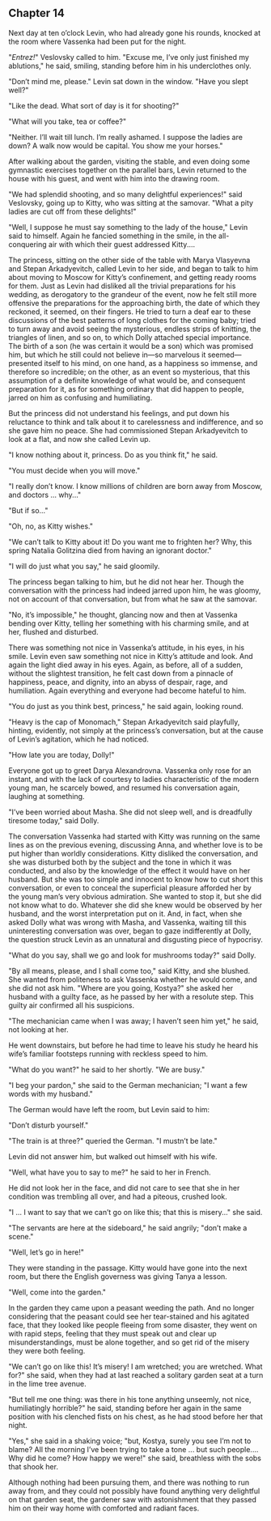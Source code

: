 ## Chapter 14


Next day at ten o’clock Levin, who had already gone his rounds, knocked
at the room where Vassenka had been put for the night.

"_Entrez!_" Veslovsky called to him. "Excuse me, I’ve only just finished
my ablutions," he said, smiling, standing before him in his underclothes
only.

"Don’t mind me, please." Levin sat down in the window. "Have you slept
well?"

"Like the dead. What sort of day is it for shooting?"

"What will you take, tea or coffee?"

"Neither. I’ll wait till lunch. I’m really ashamed. I suppose the ladies
are down? A walk now would be capital. You show me your horses."

After walking about the garden, visiting the stable, and even doing some
gymnastic exercises together on the parallel bars, Levin returned to the
house with his guest, and went with him into the drawing room.

"We had splendid shooting, and so many delightful experiences!" said
Veslovsky, going up to Kitty, who was sitting at the samovar. "What a
pity ladies are cut off from these delights!"

"Well, I suppose he must say something to the lady of the house," Levin
said to himself. Again he fancied something in the smile, in the
all-conquering air with which their guest addressed Kitty....

The princess, sitting on the other side of the table with Marya
Vlasyevna and Stepan Arkadyevitch, called Levin to her side, and began
to talk to him about moving to Moscow for Kitty’s confinement, and
getting ready rooms for them. Just as Levin had disliked all the trivial
preparations for his wedding, as derogatory to the grandeur of the
event, now he felt still more offensive the preparations for the
approaching birth, the date of which they reckoned, it seemed, on their
fingers. He tried to turn a deaf ear to these discussions of the best
patterns of long clothes for the coming baby; tried to turn away and
avoid seeing the mysterious, endless strips of knitting, the triangles
of linen, and so on, to which Dolly attached special importance. The
birth of a son (he was certain it would be a son) which was promised
him, but which he still could not believe in—so marvelous it
seemed—presented itself to his mind, on one hand, as a happiness so
immense, and therefore so incredible; on the other, as an event so
mysterious, that this assumption of a definite knowledge of what would
be, and consequent preparation for it, as for something ordinary that
did happen to people, jarred on him as confusing and humiliating.

But the princess did not understand his feelings, and put down his
reluctance to think and talk about it to carelessness and indifference,
and so she gave him no peace. She had commissioned Stepan Arkadyevitch
to look at a flat, and now she called Levin up.

"I know nothing about it, princess. Do as you think fit," he said.

"You must decide when you will move."

"I really don’t know. I know millions of children are born away from
Moscow, and doctors ... why..."

"But if so..."

"Oh, no, as Kitty wishes."

"We can’t talk to Kitty about it! Do you want me to frighten her? Why,
this spring Natalia Golitzina died from having an ignorant doctor."

"I will do just what you say," he said gloomily.

The princess began talking to him, but he did not hear her. Though the
conversation with the princess had indeed jarred upon him, he was
gloomy, not on account of that conversation, but from what he saw at the
samovar.

"No, it’s impossible," he thought, glancing now and then at Vassenka
bending over Kitty, telling her something with his charming smile, and
at her, flushed and disturbed.

There was something not nice in Vassenka’s attitude, in his eyes, in his
smile. Levin even saw something not nice in Kitty’s attitude and look.
And again the light died away in his eyes. Again, as before, all of a
sudden, without the slightest transition, he felt cast down from a
pinnacle of happiness, peace, and dignity, into an abyss of despair,
rage, and humiliation. Again everything and everyone had become hateful
to him.

"You do just as you think best, princess," he said again, looking round.

"Heavy is the cap of Monomach," Stepan Arkadyevitch said playfully,
hinting, evidently, not simply at the princess’s conversation, but at
the cause of Levin’s agitation, which he had noticed.

"How late you are today, Dolly!"

Everyone got up to greet Darya Alexandrovna. Vassenka only rose for an
instant, and with the lack of courtesy to ladies characteristic of the
modern young man, he scarcely bowed, and resumed his conversation again,
laughing at something.

"I’ve been worried about Masha. She did not sleep well, and is
dreadfully tiresome today," said Dolly.

The conversation Vassenka had started with Kitty was running on the same
lines as on the previous evening, discussing Anna, and whether love is
to be put higher than worldly considerations. Kitty disliked the
conversation, and she was disturbed both by the subject and the tone in
which it was conducted, and also by the knowledge of the effect it would
have on her husband. But she was too simple and innocent to know how to
cut short this conversation, or even to conceal the superficial pleasure
afforded her by the young man’s very obvious admiration. She wanted to
stop it, but she did not know what to do. Whatever she did she knew
would be observed by her husband, and the worst interpretation put on
it. And, in fact, when she asked Dolly what was wrong with Masha, and
Vassenka, waiting till this uninteresting conversation was over, began
to gaze indifferently at Dolly, the question struck Levin as an
unnatural and disgusting piece of hypocrisy.

"What do you say, shall we go and look for mushrooms today?" said Dolly.

"By all means, please, and I shall come too," said Kitty, and she
blushed. She wanted from politeness to ask Vassenka whether he would
come, and she did not ask him. "Where are you going, Kostya?" she asked
her husband with a guilty face, as he passed by her with a resolute
step. This guilty air confirmed all his suspicions.

"The mechanician came when I was away; I haven’t seen him yet," he said,
not looking at her.

He went downstairs, but before he had time to leave his study he heard
his wife’s familiar footsteps running with reckless speed to him.

"What do you want?" he said to her shortly. "We are busy."

"I beg your pardon," she said to the German mechanician; "I want a few
words with my husband."

The German would have left the room, but Levin said to him:

"Don’t disturb yourself."

"The train is at three?" queried the German. "I mustn’t be late."

Levin did not answer him, but walked out himself with his wife.

"Well, what have you to say to me?" he said to her in French.

He did not look her in the face, and did not care to see that she in her
condition was trembling all over, and had a piteous, crushed look.

"I ... I want to say that we can’t go on like this; that this is
misery..." she said.

"The servants are here at the sideboard," he said angrily; "don’t make a
scene."

"Well, let’s go in here!"

They were standing in the passage. Kitty would have gone into the next
room, but there the English governess was giving Tanya a lesson.

"Well, come into the garden."

In the garden they came upon a peasant weeding the path. And no longer
considering that the peasant could see her tear-stained and his agitated
face, that they looked like people fleeing from some disaster, they went
on with rapid steps, feeling that they must speak out and clear up
misunderstandings, must be alone together, and so get rid of the misery
they were both feeling.

"We can’t go on like this! It’s misery! I am wretched; you are wretched.
What for?" she said, when they had at last reached a solitary garden
seat at a turn in the lime tree avenue.

"But tell me one thing: was there in his tone anything unseemly, not
nice, humiliatingly horrible?" he said, standing before her again in the
same position with his clenched fists on his chest, as he had stood
before her that night.

"Yes," she said in a shaking voice; "but, Kostya, surely you see I’m not
to blame? All the morning I’ve been trying to take a tone ... but such
people.... Why did he come? How happy we were!" she said, breathless
with the sobs that shook her.

Although nothing had been pursuing them, and there was nothing to run
away from, and they could not possibly have found anything very
delightful on that garden seat, the gardener saw with astonishment that
they passed him on their way home with comforted and radiant faces.



